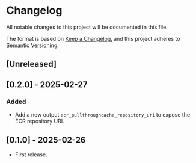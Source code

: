 # Changelog

All notable changes to this project will be documented in this file.

The format is based on [Keep a Changelog](https://keepachangelog.com/en/1.1.0/),
and this project adheres
to [Semantic Versioning](https://semver.org/spec/v2.0.0.html).

## [Unreleased]


## [0.2.0] - 2025-02-27

### Added

- Add a new output `ecr_pullthroughcache_repository_uri` to expose the ECR repository URI.

## [0.1.0] - 2025-02-26

- First release.

